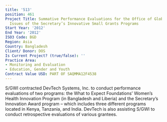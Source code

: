 ```yaml
---
title: '513'
position: 461
Project Title: Summative Performance Evaluations for the Office of Global Women’s
  Issues of the Secretary’s Innovative Small Grants Programs
Start Year: '2012'
End Year: '2012'
ISO3 Code: BGD
Region: Asia
Country: Bangladesh
Client/ Donor: DOS
Is Current Project? (true/false): ''
Practice Area:
- Monitoring and Evaluation
- Education, Gender and Youth
Contract Value USD: PART OF SAQMMA12F4538
---
```


S/GWI contracted DevTech Systems, Inc. to conduct performance evaluations of two programs: the What to Expect Foundations’ Women’s Health Innovation Program (in Bangladesh and Liberia) and the Secretary’s Innovation Award program – which includes three different programs located in Kenya, Tanzania, and India. DevTech is also assisting S/GWI to conduct retrospective evaluations of various grantees.